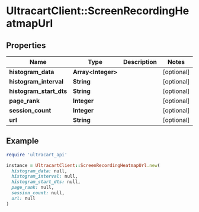 # UltracartClient::ScreenRecordingHeatmapUrl

## Properties

| Name | Type | Description | Notes |
| ---- | ---- | ----------- | ----- |
| **histogram_data** | **Array&lt;Integer&gt;** |  | [optional] |
| **histogram_interval** | **String** |  | [optional] |
| **histogram_start_dts** | **String** |  | [optional] |
| **page_rank** | **Integer** |  | [optional] |
| **session_count** | **Integer** |  | [optional] |
| **url** | **String** |  | [optional] |

## Example

```ruby
require 'ultracart_api'

instance = UltracartClient::ScreenRecordingHeatmapUrl.new(
  histogram_data: null,
  histogram_interval: null,
  histogram_start_dts: null,
  page_rank: null,
  session_count: null,
  url: null
)
```

